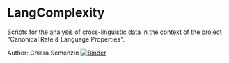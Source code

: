 # LangComplexity

Scripts for the analysis of cross-linguistic data in the context of the project "Canonical Rate & Language Properties".

Author: Chiara Semenzin
[![Binder](https://mybinder.org/badge_logo.svg)](https://mybinder.org/v2/gh/psilonpneuma/LangComplexity/master)
